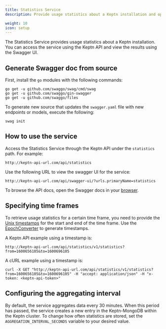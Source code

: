 ```yaml
---
title: Statistics Service
description: Provide usage statistics about a Keptn installation and optionally display them on a Swagger dashboard.

weight: 10
icon: setup
---
```



The Statistics Service provides usage statistics about a Keptn installation.
You can access the service using the Keptn API
and view the results using the Swagger UI.

## Generate Swagger doc from source

First, install the `go` modules with the following commands:

```
go get -u github.com/swaggo/swag/cmd/swag
go get -u github.com/swaggo/gin-swagger
go get -u github.com/swaggo/files
```

To generate new source that updates the `swagger.yaml` file with new endpoints or models, execute the following:

```
swag init
```

## How to use the service

Access the Statistics Service through the Keptn API under the `statistics` path.
For example:

```
http://keptn-api-url.com/api/statistics
```

Use the following URL to view the swagger UI for the service:

```
http://keptn-api-url.com/api/swagger-ui/?urls.primaryName=statistics
```

To browse the API docs, open the Swagger docs in your [browser](http://localhost:8080/swagger-ui/index.html).

## Specifying time frames

To retrieve usage statistics for a certain time frame, you need to provide the [Unix timestamps](https://www.epochconverter.com/) for the start and end of the time frame.
Use the [EpochConverter](https://www.epochconverter.com/) to generate timestamps.

A Keptn API example using a timestamp is:

```
http://keptn-api-url.com/api/statistics/v1/statistics?from=1600656105&to=1600696105
```

A cURL example using a timestamp is:

```
curl -X GET "http://keptn-api-url.com/api/statistics/v1/statistics?from=1600656105&to=1600696105" -H "accept: application/json" -H "x-token: <keptn-api-token>"
```


## Configuring the aggregating interval

By default, the service aggregates data every 30 minutes.
When this period has passed, the service creates a new entry in the Keptn-MongoDB within the Keptn cluster.
To change how often statistics are stored, set the `AGGREGATION_INTERVAL_SECONDS` variable to your desired value.

